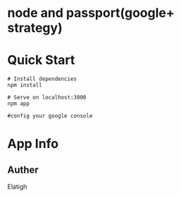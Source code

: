 # node and passport(google+ strategy)
Quick Start
===
```
# Install dependencies
npm install

# Serve on localhost:3000
npm app

#config your google console
```
App Info
===

Auther
---
Elatigh 
